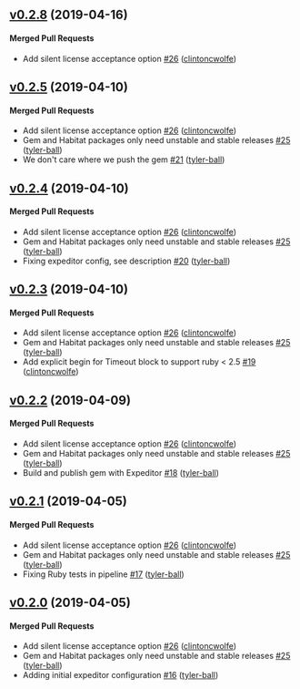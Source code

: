 <!-- latest_release 0.2.8 -->
## [v0.2.8](https://github.com/chef/license-acceptance/tree/v0.2.8) (2019-04-16)

#### Merged Pull Requests
- Add silent license acceptance option [#26](https://github.com/chef/license-acceptance/pull/26) ([clintoncwolfe](https://github.com/clintoncwolfe))
<!-- latest_release -->

<!-- release_rollup since=0.2.5-->
## [v0.2.5](https://github.com/chef/license-acceptance/tree/v0.2.5) (2019-04-10)

#### Merged Pull Requests
- Add silent license acceptance option [#26](https://github.com/chef/license-acceptance/pull/26) ([clintoncwolfe](https://github.com/clintoncwolfe)) <!-- 0.2.8 -->
- Gem and Habitat packages only need unstable and stable releases [#25](https://github.com/chef/license-acceptance/pull/25) ([tyler-ball](https://github.com/tyler-ball)) <!-- 0.2.7 -->
- We don&#39;t care where we push the gem [#21](https://github.com/chef/license-acceptance/pull/21) ([tyler-ball](https://github.com/tyler-ball))

## [v0.2.4](https://github.com/chef/license-acceptance/tree/v0.2.4) (2019-04-10)

#### Merged Pull Requests
- Add silent license acceptance option [#26](https://github.com/chef/license-acceptance/pull/26) ([clintoncwolfe](https://github.com/clintoncwolfe)) <!-- 0.2.8 -->
- Gem and Habitat packages only need unstable and stable releases [#25](https://github.com/chef/license-acceptance/pull/25) ([tyler-ball](https://github.com/tyler-ball)) <!-- 0.2.7 -->
- Fixing expeditor config, see description [#20](https://github.com/chef/license-acceptance/pull/20) ([tyler-ball](https://github.com/tyler-ball))

## [v0.2.3](https://github.com/chef/license-acceptance/tree/v0.2.3) (2019-04-10)

#### Merged Pull Requests
- Add silent license acceptance option [#26](https://github.com/chef/license-acceptance/pull/26) ([clintoncwolfe](https://github.com/clintoncwolfe)) <!-- 0.2.8 -->
- Gem and Habitat packages only need unstable and stable releases [#25](https://github.com/chef/license-acceptance/pull/25) ([tyler-ball](https://github.com/tyler-ball)) <!-- 0.2.7 -->
- Add explicit begin for Timeout block to support ruby &lt; 2.5 [#19](https://github.com/chef/license-acceptance/pull/19) ([clintoncwolfe](https://github.com/clintoncwolfe))

## [v0.2.2](https://github.com/chef/license-acceptance/tree/v0.2.2) (2019-04-09)

#### Merged Pull Requests
- Add silent license acceptance option [#26](https://github.com/chef/license-acceptance/pull/26) ([clintoncwolfe](https://github.com/clintoncwolfe)) <!-- 0.2.8 -->
- Gem and Habitat packages only need unstable and stable releases [#25](https://github.com/chef/license-acceptance/pull/25) ([tyler-ball](https://github.com/tyler-ball)) <!-- 0.2.7 -->
- Build and publish gem with Expeditor [#18](https://github.com/chef/license-acceptance/pull/18) ([tyler-ball](https://github.com/tyler-ball))

## [v0.2.1](https://github.com/chef/license-acceptance/tree/v0.2.1) (2019-04-05)

#### Merged Pull Requests
- Add silent license acceptance option [#26](https://github.com/chef/license-acceptance/pull/26) ([clintoncwolfe](https://github.com/clintoncwolfe)) <!-- 0.2.8 -->
- Gem and Habitat packages only need unstable and stable releases [#25](https://github.com/chef/license-acceptance/pull/25) ([tyler-ball](https://github.com/tyler-ball)) <!-- 0.2.7 -->
- Fixing Ruby tests in pipeline [#17](https://github.com/chef/license-acceptance/pull/17) ([tyler-ball](https://github.com/tyler-ball))

## [v0.2.0](https://github.com/chef/license-acceptance/tree/v0.2.0) (2019-04-05)

#### Merged Pull Requests
- Add silent license acceptance option [#26](https://github.com/chef/license-acceptance/pull/26) ([clintoncwolfe](https://github.com/clintoncwolfe)) <!-- 0.2.8 -->
- Gem and Habitat packages only need unstable and stable releases [#25](https://github.com/chef/license-acceptance/pull/25) ([tyler-ball](https://github.com/tyler-ball)) <!-- 0.2.7 -->
- Adding initial expeditor configuration [#16](https://github.com/chef/license-acceptance/pull/16) ([tyler-ball](https://github.com/tyler-ball))
<!-- release_rollup -->

<!-- latest_stable_release -->

<!-- latest_stable_release -->